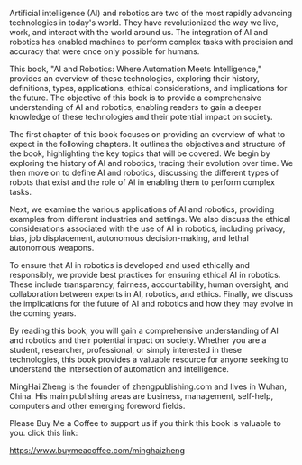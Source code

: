 
Artificial intelligence (AI) and robotics are two of the most rapidly advancing technologies in today's world. They have revolutionized the way we live, work, and interact with the world around us. The integration of AI and robotics has enabled machines to perform complex tasks with precision and accuracy that were once only possible for humans.

This book, "AI and Robotics: Where Automation Meets Intelligence," provides an overview of these technologies, exploring their history, definitions, types, applications, ethical considerations, and implications for the future. The objective of this book is to provide a comprehensive understanding of AI and robotics, enabling readers to gain a deeper knowledge of these technologies and their potential impact on society.

The first chapter of this book focuses on providing an overview of what to expect in the following chapters. It outlines the objectives and structure of the book, highlighting the key topics that will be covered. We begin by exploring the history of AI and robotics, tracing their evolution over time. We then move on to define AI and robotics, discussing the different types of robots that exist and the role of AI in enabling them to perform complex tasks.

Next, we examine the various applications of AI and robotics, providing examples from different industries and settings. We also discuss the ethical considerations associated with the use of AI in robotics, including privacy, bias, job displacement, autonomous decision-making, and lethal autonomous weapons.

To ensure that AI in robotics is developed and used ethically and responsibly, we provide best practices for ensuring ethical AI in robotics. These include transparency, fairness, accountability, human oversight, and collaboration between experts in AI, robotics, and ethics. Finally, we discuss the implications for the future of AI and robotics and how they may evolve in the coming years.

By reading this book, you will gain a comprehensive understanding of AI and robotics and their potential impact on society. Whether you are a student, researcher, professional, or simply interested in these technologies, this book provides a valuable resource for anyone seeking to understand the intersection of automation and intelligence.

MingHai Zheng is the founder of zhengpublishing.com and lives in Wuhan, China. His main publishing areas are business, management, self-help, computers and other emerging foreword fields.

Please Buy Me a Coffee to support us if you think this book is valuable to you. click this link:

https://www.buymeacoffee.com/minghaizheng
